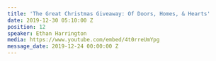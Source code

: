 ```yaml
---
title: 'The Great Christmas Giveaway: Of Doors, Homes, & Hearts'
date: 2019-12-30 05:10:00 Z
position: 12
speaker: Ethan Harrington
media: https://www.youtube.com/embed/4t0rreUmYpg
message_date: 2019-12-24 00:00:00 Z
---
```


